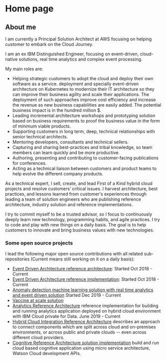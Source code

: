 # Home page

## About me

I am currently a Principal Solution Architect at AWS focusing on helping customer to embark on the Cloud Journey.

I am an ex IBM Distinguished Engineer, focusing on event-driven, cloud-native solutions, real time analytics and complex event processing. 

My main roles are:

* Helping strategic customers to adopt the cloud and deploy their own software as a service.
deployment and specially event-driven architecture on Kubernetes to modernize their IT architecture so they can improve their business agility and scale their applications. The deployment of such approaches improve cost efficiency and increase the revenue as new business capabilities are easily added. The potential business impact is in the hundred million $.
* Leading incremental architecture workshops and prototyping solution based on business requirements to proof the business value in the form of minimum viable products.
* Supporting customers in long term, deep, technical relationships with senior technical architects.
* Mentoring developers, consultants and technical sellers.
* Capturing and sharing best-practices and tribal knowledge, so team members can learn quickly and be more productive.
* Authoring, presenting and contributing to customer-facing publications for conferences.
* Acting as a technical liaison between customers and product teams to help evolve the different company products.

As a technical expert, I sell, create, and lead First of a Kind hybrid cloud projects and resolve customers’ critical issues. I harvest architecture, best practices, and lessons learned from customer's experiences through leading a team of solution engineers who are publishing reference architecture, industry solution and reference implementations.

I try to commit myself to be a trusted advisor, so I focus to continuously deeply learn new technology, programming habits, and agile practices. I try to code and play with new things on a daily basis. The goal is to help customers to innovate and bring business values with new technologies.

### Some open source projects

I lead the following major open source contributions with all related sub-repositories (Current means still working on it on a daily basis):

* [Event Driven Architecture reference architecture](https://ibm-cloud-architecture.github.io/refarch-eda): Started Oct 2018 - Current
* [Event Driven Architecture reference implementation](https://ibm-cloud-architecture.github.io/refarch-kc): Started Oct 2018 - Current
* [Anomaly detection machine learning solution with real time analytics and event driven solution](https://ibm-cloud-architecture.github.io/refarch-reefer-ml) Started Dec 2019 - Current
* [Vaccine at scale solution](https://ibm-cloud-architecture.github.io/vaccine-solution-main)
* [Analytics Reference Architecture](https://github.com/ibm-cloud-architecture/refarch-analytics) reference implementation for building and running analytics application deployed on hybrid cloud environment with IBM Cloud private for Data. June 2019 - Current 
* [Hybrid Cloud Integration Reference Architecture](https://github.com/ibm-cloud-architecture/refarch-integration) describes an approach to connect components which are split across cloud and on-premises environments, or across public and private clouds -- even across different cloud providers.
* [Cognitive Reference Architecture solution implementation](https://github.com/ibm-cloud-architecture/refarch-cognitive) build and run cloud based cognitive application using micro service architecture, Watson Cloud development APIs.

